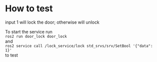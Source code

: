 # How to test
input 1 will lock the door; otherwise will unlock


To start the service run <br/>
`ros2 run door_lock door_lock` <br/> 
and 
<br/>
`ros2 service call /lock_service/lock std_srvs/srv/SetBool '{"data": 1}' `<br/> 
to test  
